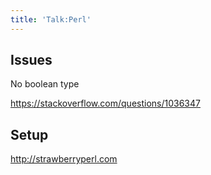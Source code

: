 ```yaml
---
title: 'Talk:Perl'
---
```


## Issues

No boolean type

<https://stackoverflow.com/questions/1036347>

## Setup

<http://strawberryperl.com>
